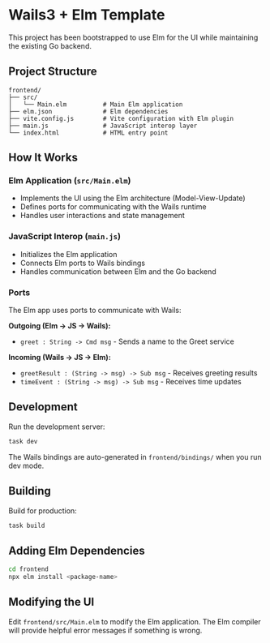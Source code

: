 # Wails3 + Elm Template

This project has been bootstrapped to use Elm for the UI while maintaining the existing Go backend.

## Project Structure

```
frontend/
├── src/
│   └── Main.elm          # Main Elm application
├── elm.json              # Elm dependencies
├── vite.config.js        # Vite configuration with Elm plugin
├── main.js               # JavaScript interop layer
└── index.html            # HTML entry point
```

## How It Works

### Elm Application (`src/Main.elm`)
- Implements the UI using the Elm architecture (Model-View-Update)
- Defines ports for communicating with the Wails runtime
- Handles user interactions and state management

### JavaScript Interop (`main.js`)
- Initializes the Elm application
- Connects Elm ports to Wails bindings
- Handles communication between Elm and the Go backend

### Ports

The Elm app uses ports to communicate with Wails:

**Outgoing (Elm → JS → Wails):**
- `greet : String -> Cmd msg` - Sends a name to the Greet service

**Incoming (Wails → JS → Elm):**
- `greetResult : (String -> msg) -> Sub msg` - Receives greeting results
- `timeEvent : (String -> msg) -> Sub msg` - Receives time updates

## Development

Run the development server:
```bash
task dev
```

The Wails bindings are auto-generated in `frontend/bindings/` when you run dev mode.

## Building

Build for production:
```bash
task build
```

## Adding Elm Dependencies

```bash
cd frontend
npx elm install <package-name>
```

## Modifying the UI

Edit `frontend/src/Main.elm` to modify the Elm application. The Elm compiler will provide helpful error messages if something is wrong.
